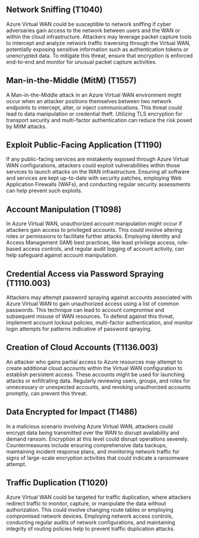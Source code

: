 ## Network Sniffing (T1040)
Azure Virtual WAN could be susceptible to network sniffing if cyber adversaries gain access to the network between users and the WAN or within the cloud infrastructure. Attackers may leverage packet capture tools to intercept and analyze network traffic traversing through the Virtual WAN, potentially exposing sensitive information such as authentication tokens or unencrypted data. To mitigate this threat, ensure that encryption is enforced end-to-end and monitor for unusual packet capture activities.

## Man-in-the-Middle (MitM) (T1557)
A Man-in-the-Middle attack in an Azure Virtual WAN environment might occur when an attacker positions themselves between two network endpoints to intercept, alter, or inject communications. This threat could lead to data manipulation or credential theft. Utilizing TLS encryption for transport security and multi-factor authentication can reduce the risk posed by MitM attacks.

## Exploit Public-Facing Application (T1190)
If any public-facing services are mistakenly exposed through Azure Virtual WAN configurations, attackers could exploit vulnerabilities within those services to launch attacks on the WAN infrastructure. Ensuring all software and services are kept up-to-date with security patches, employing Web Application Firewalls (WAFs), and conducting regular security assessments can help prevent such exploits.

## Account Manipulation (T1098)
In Azure Virtual WAN, unauthorized account manipulation might occur if attackers gain access to privileged accounts. This could involve altering roles or permissions to facilitate further attacks. Employing Identity and Access Management (IAM) best practices, like least privilege access, role-based access controls, and regular audit logging of account activity, can help safeguard against account manipulation.

## Credential Access via Password Spraying (T1110.003)
Attackers may attempt password spraying against accounts associated with Azure Virtual WAN to gain unauthorized access using a list of common passwords. This technique can lead to account compromise and subsequent misuse of WAN resources. To defend against this threat, implement account lockout policies, multi-factor authentication, and monitor login attempts for patterns indicative of password spraying.

## Creation of Cloud Accounts (T1136.003)
An attacker who gains partial access to Azure resources may attempt to create additional cloud accounts within the Virtual WAN configuration to establish persistent access. These accounts might be used for launching attacks or exfiltrating data. Regularly reviewing users, groups, and roles for unnecessary or unexpected accounts, and revoking unauthorized accounts promptly, can prevent this threat.

## Data Encrypted for Impact (T1486)
In a malicious scenario involving Azure Virtual WAN, attackers could encrypt data being transmitted over the WAN to disrupt availability and demand ransom. Encryption at this level could disrupt operations severely. Countermeasures include ensuring comprehensive data backups, maintaining incident response plans, and monitoring network traffic for signs of large-scale encryption activities that could indicate a ransomware attempt.

## Traffic Duplication (T1020)
Azure Virtual WAN could be targeted for traffic duplication, where attackers redirect traffic to monitor, capture, or manipulate the data without authorization. This could involve changing route tables or employing compromised network devices. Employing network access controls, conducting regular audits of network configurations, and maintaining integrity of routing policies help to prevent traffic duplication attacks.
